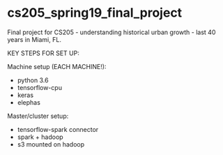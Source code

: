 # cs205_spring19_final_project
Final project for CS205 - understanding historical urban growth - last 40 years in Miami, FL.


KEY STEPS FOR SET UP:

Machine setup (EACH MACHINE!):

* python 3.6
* tensorflow-cpu 
* keras
* elephas

Master/cluster setup:

* tensorflow-spark connector
* spark + hadoop
* s3 mounted on hadoop
